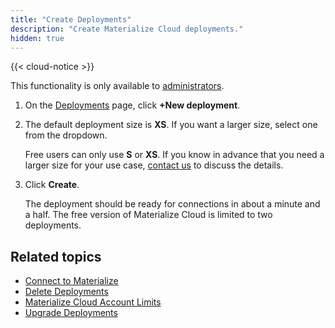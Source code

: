 ```yaml
---
title: "Create Deployments"
description: "Create Materialize Cloud deployments."
hidden: true
---
```


{{< cloud-notice >}}

This functionality is only available to [administrators](../administer-workspace).

1. On the [Deployments](https://cloud.materialize.com/deployments) page, click **+New deployment**.

1. The default deployment size is **XS**. If you want a larger size, select one from the dropdown.

    Free users can only use **S** or **XS**. If you know in advance that you need a larger size for your use case, [contact us](../support) to discuss the details.

1. Click **Create**.

    The deployment should be ready for connections in about a minute and a half. The free version of Materialize Cloud is limited to two deployments.

## Related topics

* [Connect to Materialize](../connect-to-cloud)
* [Delete Deployments](../delete-deployments)
* [Materialize Cloud Account Limits](../account-limits)
* [Upgrade Deployments](../upgrade-deployments)
